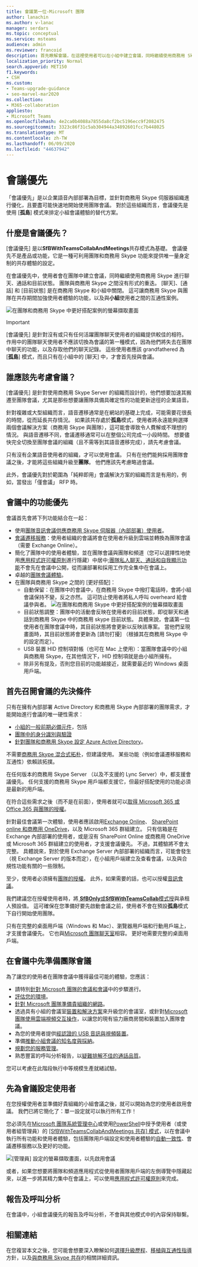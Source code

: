 ```yaml
---
title: 會議第一位-Microsoft 團隊
author: lanachin
ms.author: v-lanac
manager: serdars
ms.topic: conceptual
ms.service: msteams
audience: admin
ms.reviewer: francoid
description: 首先瞭解會議，在這裡使用者可以在小組中建立會議，同時繼續使用商務用 Skype 進行聊天、通話和目前狀態。
localization_priority: Normal
search.appverid: MET150
f1.keywords:
- CSH
ms.custom:
- Teams-upgrade-guidance
- seo-marvel-mar2020
ms.collection:
- M365-collaboration
appliesto:
- Microsoft Teams
ms.openlocfilehash: 4e2ca0b4088a7855da8cf2bc5196ecc9f2082475
ms.sourcegitcommit: 3323c86f31c5ab304944a34892601fcc7b448025
ms.translationtype: MT
ms.contentlocale: zh-TW
ms.lasthandoff: 06/09/2020
ms.locfileid: "44637942"
---
```

# <a name="meetings-first"></a>會議優先

「會議優先」是以企業語音內部部署為目標，並針對商務用 Skype 伺服器組織進行優化，且要盡可能快速地開始使用團隊會議。 對於這些組織而言，會議優先是使用 [**孤島**] 模式來排定小組會議體驗的替代方案。

## <a name="what-is-meetings-first"></a>什麼是會議優先？

[會議優先] 是以**SfBWithTeamsCollabAndMeetings**共存模式為基礎。 會議優先不是產品或功能，它是一種可利用團隊和商務用 Skype 功能來提供唯一量身定制的共存體驗的設定。

在會議優先中，使用者會在團隊中建立會議，同時繼續使用商務用 Skype 進行聊天、通話和目前狀態。 團隊與商務用 Skype 之間沒有形式的重迭。 [聊天]、[通話] 和 [目前狀態] 是在商務用 Skype 和小組中關閉。 這可讓商務用 Skype 與團隊在共存期間加強使用者體驗的功能，以及與**小組**使用者之間的互通性案例。

![在團隊和商務用 Skype 中更好搭配案例的螢幕擷取畫面](media/meetings-first-meeting-in-meeting.png)

> [!Important]
> [會議優先] 是針對沒有或只有任何活躍團隊聊天使用者的組織提供較佳的相符。 作用中的團隊聊天使用者不應該切換為會議的第一種模式，因為他們將失去在團隊中聊天的功能，以及存取他們的聊天記錄。 這些使用者應該 grandfathered 為 [**孤島**] 模式，而且只有在小組中的 [聊天] 中，才會首先授與會議。

## <a name="who-should-consider-meetings-first"></a>誰應該先考慮會議？

[會議優先] 是針對使用商務用 Skype Server 的組織而設計的，他們想要加速其搬遷至團隊會議，尤其是那些想要讓團隊具備具確定性的功能更新途徑的企業語音。

針對複雜或大型組織而言，語音遷移通常是在網站的基礎上完成，可能需要花很長的時間，從而延長共存情況。 如果該共存處於**孤島**模式，使用者將永遠能夠選擇兩個會議解決方案（商務用 Skype 與團隊），這可能會導致令人費解或不理想的情況。 與語音遷移不同，會議遷移通常可以在整個公司完成一小段時間。 想要儘快完全切換至團隊會議的組織（且不需等到其語音遷移完成），請先考慮會議。

只有沒有企業語音使用者的組織，才可以使用會議。 只有在他們能夠採用團隊會議之後，才能將這些組織升級至**團隊**。 他們應該先考慮略過會議。

此外，會議優先對於範圍為「純粹即用」會議解決方案的組織而言是有用的，例如，當發出「僅會議」 RFP 時。

## <a name="capabilities-in-meetings-first"></a>會議中的功能優先

會議首先會將下列功能結合在一起：

- 使用[團隊音訊會議](tutorial-audio-conferencing.yml)[供應商務用 Skype 伺服器（內部部署）使用者](https://docs.microsoft.com/microsoftteams/tutorial-audio-conferencing?tutorial-step=3)。
- [會議遷移服務](https://docs.microsoft.com/skypeforbusiness/audio-conferencing-in-office-365/setting-up-the-meeting-migration-service-mms)：使用者組織的會議將會在使用者升級到雲端並轉換為團隊會議（需要 Exchange Online）。
- 簡化了團隊中的使用者體驗，並在團隊會議與團隊和頻道（您可以選擇性地使用[應用程式許可權原則](teams-app-permission-policies.md)進行隱藏）中居中;[團隊私人聊天、通話和自我顯示功能](teams-client-experience-and-conformance-to-coexistence-modes.md)不會先在會議中公開，從而讓部署和採用工作完全集中在會議上。
- 卓越的[團隊會議體驗](tutorial-meetings-in-teams.yml)。
- 在團隊與商務用 Skype 之間的 [更好搭配]： 
  - 自動保留：在團隊中的會議中，在商務用 Skype 中撥打電話時，會將小組會議保持不變，反之亦然。 這可防止使用者將私人呼叫 overheard 給會議參與者。
    ![在團隊和商務用 Skype 中更好搭配案例的螢幕擷取畫面](media/meetings-first-better-together-hold.png)
  - 目前狀態調整：團隊中的活動會反映在使用者的目前狀態，即從聊天和通話到商務用 Skype 中的商務用 skype 目前狀態。 具體來說，會議第一位使用者在團隊會議中時，其目前狀態將會更新以反映該專案。 當他們呈現畫面時，其目前狀態將會更新為 [請勿打擾] （根據其在商務用 Skype 中的設定而定）。
  - USB 裝置 HID 控制項對帳（也可在 Mac 上使用）：當團隊會議中的小組與商務用 Skype，在其他情況下，HID 控制項就是由小組所擁有。
  - 除非另有提及，否則您目前的功能越接近，就需要最近的 Windows 桌面用戶端。

## <a name="prerequisites-for-meetings-first"></a>首先召開會議的先決條件

只有在擁有內部部署 Active Directory 和商務用 Skype 內部部署的團隊需求，才能開始進行會議的唯一硬性需求：

- [小組的一般前期必備元件](upgrade-plan-journey-prerequisites.md)，包括
- [團隊中的身分識別與驗證](identify-models-authentication.md)
- [針對團隊和商務用 Skype 設定 Azure Active Directory](https://docs.microsoft.com/skypeforbusiness/hybrid/configure-azure-ad-connect)。

不需要[商務用 Skype 混合式拓朴](https://docs.microsoft.com/skypeforbusiness/hybrid/configure-federation-with-skype-for-business-online)，但建議使用。 某些功能（例如會議遷移服務和互通性）依賴該拓撲。

在任何版本的商務用 Skype Server （以及不支援的 Lync Server）中，都支援會議優先。 任何支援的商務用 Skype 用戶端都支援它，但最好搭配使用的功能必須是最新的用戶端。

在符合這些需求之後（而不是在前面），使用者就可以[取得 Microsoft 365 或 Office 365 與團隊的授權](https://docs.microsoft.com/office365/enterprise/assign-licenses-to-user-accounts)。

針對最佳會議第一次體驗，使用者應該啟用[Exchange Online](exchange-teams-interact.md)、 [SharePoint online 和商務用 OneDrive](sharepoint-onedrive-interact.md)，以及 Microsoft 365 群組建立。 只有信箱是在 Exchange 內部部署的使用者，或是沒有 SharePoint Online 或商務用 OneDrive 或 Microsoft 365 群組建立的使用者，才支援會議優先。 不過，其體驗將不會太完整。 具體說來，對於使用 Exchange Server 內部部署的組織而言，可能會發生（視 Exchange Server 的版本而定），在小組用戶端建立及查看會議，以及與合規性功能有關的一些限制。

至少，使用者必須擁有[團隊的授權](https://docs.microsoft.com/office365/admin/subscriptions-and-billing/assign-licenses-to-users?view=o365-worldwide)。 此外，如果需要的話，也可以授權[音訊會議](set-up-audio-conferencing-in-teams.md)。

我們建議您在授權使用者時，將[ **SfBOnly**或**SfBWithTeamsCollab**模式授](https://docs.microsoft.com/powershell/module/skype/grant-csteamsupgradepolicy?view=skype-ps)與承租人預設值。 這可確保在您準備好要先啟動會議之前，使用者不會在預設**孤島**模式下自行開始使用團隊。

只有在完整的桌面用戶端（Windows 和 Mac）、瀏覽器用戶端和行動用戶端上，才支援會議優先。 它也與[Microsoft 團隊聊天室](https://docs.microsoft.com/microsoftteams/room-systems/)相容。 更好地需要完整的桌面用戶端。

## <a name="prepare-for-teams-meetings-in-meetings-first"></a>在會議中先準備團隊會議

為了讓您的使用者在團隊會議中獲得最佳可能的體驗，您應該：

- 請特別[針對 Microsoft 團隊的會議和會議](deploy-meetings-microsoft-teams-landing-page.md)中的步驟進行。
- [評估您的環境](3-envision-evaluate-my-environment.md)。
- [針對 Microsoft 團隊準備貴組織的網路](prepare-network.md)。
- 透過具有小組的會議室[裝置和解決方案](https://docs.microsoft.com/skypeforbusiness/certification/devices-meeting-rooms?toc=/MicrosoftTeams/toc.json&bc=/microsoftteams/breadcrumb/toc.json)來升級您的會議室，或針對[Microsoft 團隊使用雲端視頻交互操作](cloud-video-interop.md)，以讓您的現有協力廠商房間和裝置加入團隊會議。
- 為您的使用者提供[經認證的 USB 音訊與視頻裝置](https://docs.microsoft.com/skypeforbusiness/certification/devices-usb-devices?toc=/MicrosoftTeams/toc.json&bc=/microsoftteams/breadcrumb/toc.json)。
- 準備[推動小組會議的知名度與採納](adopt-microsoft-teams-landing-page.md)。
- [規劃您的服務管理](4-envision-plan-my-service-management.md)。
- 熟悉豐富的呼叫分析報告，以[疑難排解不佳的通話品質](use-call-analytics-to-troubleshoot-poor-call-quality.md)。

您可以考慮在此階段執行中等規模生產就緒試驗。

## <a name="configure-users-for-meetings-first"></a>先為會議設定使用者

在您授權使用者並準備好貴組織的小組會議之後，就可以開始為您的使用者啟用會議。 我們已將它簡化了：單一設定就可以執行所有工作！

您必須先在[Microsoft 團隊系統管理中心](manage-teams-in-modern-portal.md)或使用[PowerShell](https://docs.microsoft.com/powershell/module/skype/grant-csteamsupgradepolicy?view=skype-ps)中授予使用者（或使用者組管理員）的 [ [SfBWithTeamsCollabAndMeetings 共存] 模式](setting-your-coexistence-and-upgrade-settings.md)，以在會議中執行所有功能和使用者體驗，包括團隊用戶端設定和使用者體驗的[自動一致性](teams-client-experience-and-conformance-to-coexistence-modes.md)、會議遷移服務以及更好的功能。

![[管理員] 設定的螢幕擷取畫面，以先啟用會議](media/teams-meeting-admin-settings.png)

或者，如果您想要將團隊和頻道應用程式從使用者團隊用戶端的左側導覽中隱藏起來，以進一步將其精力集中在會議上，可以使用[應用程式許可權原則](teams-app-permission-policies.md)來完成。

## <a name="reporting-and-call-analytics"></a>報告及呼叫分析

在會議中，小組會議優先的報告及呼叫分析，不會與其他模式中的內容保持聯繫。

## <a name="related-links"></a>相關連結

在您複習本文之後，您可能會想要深入瞭解如何[選擇升級歷程](upgrade-and-coexistence-of-skypeforbusiness-and-teams.md)、[移植與互通性指導](migration-interop-guidance-for-teams-with-skype.md)方針，以及[與商務用 Skype 共存](coexistence-chat-calls-presence.md)的相關詳細資訊。


